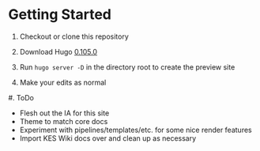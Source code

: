 # Getting Started

1. Checkout or clone this repository

2. Download Hugo [0.105.0](https://github.com/gohugoio/hugo/releases)

3. Run `hugo server -D` in the directory root to create the preview site

4. Make your edits as normal

#. ToDo

- Flesh out the IA for this site
- Theme to match core docs
- Experiment with pipelines/templates/etc. for some nice render features
- Import KES Wiki docs over and clean up as necessary